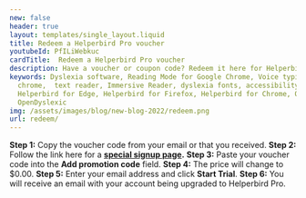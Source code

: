 ```yaml
---
new: false
header: true
layout: templates/single_layout.liquid
title: Redeem a Helperbird Pro voucher
youtubeId: PfILiWebkuc
cardTitle:  Redeem a Helperbird Pro voucher
description: Have a voucher or coupon code? Redeem it here for Helperbird Pro.
keywords: Dyslexia software, Reading Mode for Google Chrome, Voice typing for chrome, Text to speech for
  chrome,  text reader, Immersive Reader, dyslexia fonts, accessibility software, dyslexia software,
  Helperbird for Edge, Helperbird for Firefox, Helperbird for Chrome, Opendyslexic for Chrome,
  OpenDyslexic
img: /assets/images/blog/new-blog-2022/redeem.png
url: redeem/
---
```




**Step 1:** Copy the voucher code from your email or that you received.
**Step 2:** Follow the link here for a **[special signup page](https://buy.stripe.com/bIY6p5cdu3c05WwdRK).**
**Step 3:** Paste your voucher code into the **Add promotion code** field.
**Step 4:**  The price will change to $0.00.
**Step 5:**  Enter your email address and click **Start Trial**.
**Step 6:**  You will receive an email with your account being upgraded to Helperbird Pro.
